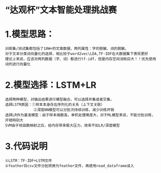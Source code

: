 # “达观杯”文本智能处理挑战赛
# 1.模型思路：
    训练集/测试集都包括了10W+的文章数据，两列属性：字的脱敏、词的脱敏。
    对于文本分类词向量化的选择，相比较于word2vec\LDA,TF-IDF在大数据集下表现更好
    理论上来说，应该对两列数据（字、词）都进行tf-idf，但是内存空间消耗巨大！！优先使用词列进行向量化
# 2.模型选择：LSTM+LR
    选择两种模型，对输出结果进行模型融合，可以选择并集或者交集，
    选择LSTM原因：①样本本身存在序列化的关系（上下文关联）
                 ②深度NN模型可以分批次持续训练，减少训练开销
    选择LR作为基准模型：由于样本维数高，单机处理难度大，对于ML模型来说，不能分批训练，开销特别大
    SVM由于核函数映射之后，给内存带来极大压力，效率不如LR/深度模型
# 3.代码说明
    ①LSTM：TF-IDF+LSTM文件
    ②feather将csv文件分批转换为feather文件，再使用read_dataframe读入
    

    
